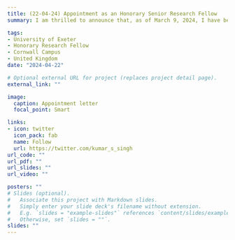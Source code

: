 ```yaml
---
title: (22-04-24) Appointment as an Honorary Senior Research Fellow 
summary: I am thrilled to announce that, as of March 9, 2024, I have been appointed as an Honorary Senior Research Fellow in the Faculty of Environment, Science, and Economy, University of Exeter, United Kingdom. This appointment, which extends until 2027, will foster new scientific collaborations and research initiatives.

tags:
- University of Exeter
- Honorary Research Fellow
- Cornwall Campus
- United Kingdom
date: "2024-04-22"

# Optional external URL for project (replaces project detail page).
external_link: ""

image:
  caption: Appointment letter
  focal_point: Smart

links:
- icon: twitter
  icon_pack: fab
  name: Follow
  url: https://twitter.com/kumar_s_singh
url_code: ""
url_pdf: ""
url_slides: ""
url_video: ""

posters: ""
# Slides (optional).
#   Associate this project with Markdown slides.
#   Simply enter your slide deck's filename without extension.
#   E.g. `slides = "example-slides"` references `content/slides/example-slides.md`.
#   Otherwise, set `slides = ""`.
slides: ""
---
```

 


